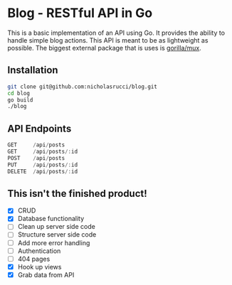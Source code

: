# Blog - RESTful API in Go

This is a basic implementation of an API using Go. It provides the ability to
handle simple blog actions. This API is meant to be as lightweight as possible. The biggest external package that is uses is [gorilla/mux](http://www.gorillatoolkit.org/pkg/mux).

## Installation
```bash
git clone git@github.com:nicholasrucci/blog.git
cd blog
go build
./blog
```


## API Endpoints

```js
GET     /api/posts
GET     /api/posts/:id
POST    /api/posts
PUT     /api/posts/:id
DELETE  /api/posts/:id
```

## This isn't the finished product!
- [x] CRUD
- [x] Database functionality
- [ ] Clean up server side code
- [ ] Structure server side code
- [ ] Add more error handling
- [ ] Authentication
- [ ] 404 pages
- [x] Hook up views
- [x] Grab data from API
